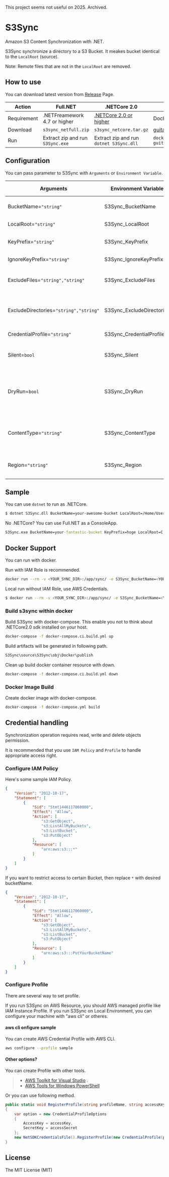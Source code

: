 This project seems not useful on 2025. Archived.

# S3Sync

Amazon S3 Content Synchronization with .NET.

S3Sync synchronize a directory to a S3 Bucket. It meakes bucket identical to the `LocalRoot` (source).

Note: Remote files that are not in the `LocalRoot` are removed.

## How to use

You can download latest version from [Release](https://github.com/guitarrapc/S3Sync/releases) Page.

Action | Full.NET  | .NETCore 2.0 | Docker
---- | ---- | ---- | ----
Requirement | .NETFreamework 4.7 or higher | [.NETCore 2.0 or higher](https://www.microsoft.com/net/download/windows) | Docker
Download | `s3sync_netfull.zip` | `s3sync_netcore.tar.gz` | [guitarrapc/s3sync](https://hub.docker.com/r/guitarrapc/s3sync/)
Run | Extract zip and run `S3Sync.exe` | Extract zip and run `dotnet S3Sync.dll` | `docker run guitarrapc/s3sync`

## Configuration

You can pass parameter to S3Sync with `Arguments` or `Environment Variable`.

Arguments | Environment Variable | Required?<br/>Optional? | Description
---- | ---- | ---- | ----
BucketName=`"string"` | S3Sync_BucketName | Required | Specify S3 BucketName to sync.
LocalRoot=`"string"` | S3Sync_LocalRoot | Required | Specify Local File Path to Sync.
KeyPrefix=`"string"` | S3Sync_KeyPrefix | Optional | Specify KeyPrefix to add to localfile when Sync.
IgnoreKeyPrefix=`"string"` | S3Sync_IgnoreKeyPrefix | Optional | Specify KeyPrefix to ignore on S3.
ExcludeFiles=`"string","string"` | S3Sync_ExcludeFiles | Optional | Specify local file names you want to exclude. (use `,` for multiple.)
ExcludeDirectories=`"string","string"` | S3Sync_ExcludeDirectories | Optional | Specify local directory names you want to exclude. (use `,` for multiple.)
CredentialProfile=`"string"` | S3Sync_CredentialProfile | Optional | Specify Credential Profile name.
Silent=`bool` | S3Sync_Silent | Optional | Set `true` when you want to supress upload progress. (Default : `false`)
DryRun=`bool` | S3Sync_DryRun | Optional | Set `true` will not change s3 but see estimate plan.<br/>Set `false` to execute synchronization. (Default : `true`)
ContentType=`"string"` | S3Sync_ContentType | Optional | Specify ContentType for object. (default `null` and will be `application/octet-stream`
Region=`"string"` | S3Sync_Region | Optional | Specify region for the bucket. (default `null` and will be `ap-northeast-1`)

## Sample

You can use `dotnet` to run as .NETCore.

```bash
$ dotnet S3Sync.dll BucketName=your-awesome-bucket LocalRoot=/Home/User/HogeMoge ExcludeFiles=.gitignore,.gitattributes ExcludeDirectories=.git,test
```

No .NETCore? You can use Full.NET as a ConsoleApp.

```cmd
S3Sync.exe BucketName=your-fantastic-bucket KeyPrefix=hoge LocalRoot=C:/Users/User/HomeMoge DryRun=false
```

## Docker Support

You can run with docker.

Run with IAM Role is recommended.

```bash
docker run --rm -v <YOUR_SYNC_DIR>:/app/sync/ -e S3Sync_BucketName=<YOUR_BUCKET_NAME> S3Sync_DryRun=false guitarrapc/s3sync
```

Local run without IAM Role, use AWS Credentials.

```bash
$ docker run --rm -v <YOUR_SYNC_DIR>:/app/sync/ -e S3Sync_BucketName=<YOUR_BUCKET_NAME> -e AWS_ACCESS_KEY_ID=<YOUR_ACCESS_KEY> -e AWS_SECRET_ACCESS_KEY=<YOUR_SECRET> S3Sync_DryRun=false guitarrapc/s3sync
```

### Build s3sync within docker

Build S3Sync with docker-compose. This enable you not to think about .NETCore2.0 sdk installed on your host.

```bash
docker-compose -f docker-compose.ci.build.yml up
```

Build artifacts will be generated in following path.

```bash
S3Sync\source\S3Sync\obj\Docker\publish
```

Clean up build docker container resource with down.

```bash
docker-compose -f docker-compose.ci.build.yml down
```

### Docker Image Build

Create docker image with docker-compose.

```bash
docker-compose -f docker-compose.yml build
```

## Credential handling

Synchronization operation requires read, write and delete objects permission.

It is recommended that you use `IAM Policy` and `Profile` to handle appropriate access right.

### Configure IAM Policy

Here's some sample IAM Policy.

```json
{
    "Version": "2012-10-17",
    "Statement": [
        {
            "Sid": "Stmt1446117060000",
            "Effect": "Allow",
            "Action": [
                "s3:GetObject",
                "s3:ListAllMyBuckets",
                "s3:ListBucket",
                "s3:PutObject"
            ],
            "Resource": [
                "arn:aws:s3:::*"
            ]
        }
    ]
}
```

If you want to restrict access to certain Bucket, then replace `*` with desired bucketName.

```json
{
    "Version": "2012-10-17",
    "Statement": [
        {
            "Sid": "Stmt1446117060000",
            "Effect": "Allow",
            "Action": [
                "s3:GetObject",
                "s3:ListAllMyBuckets",
                "s3:ListBucket",
                "s3:PutObject"
            ],
            "Resource": [
                "arn:aws:s3:::PutYourBucketName"
            ]
        }
    ]
}
```

### Configure Profile

There are several way to set profile.

If you run S3Sync on AWS Resource, you should AWS managed profile like IAM Instance Profile.
If you run S3Sync on Local Environment, you can configure your machine with "aws cli" or otheres.

#### aws cli onfigure sample

You can create AWS Credential Profile with AWS CLI.

```bash
aws configure --profile sample
```

#### Other options?

You can create Profile with other tools.

> - [AWS Toolkit for Visual Studio](https://aws.amazon.com/visualstudio/?nc1=f_ls) .
> - [AWS Tools for Windows PowerShell](https://aws.amazon.com/powershell/?nc1=f_ls)

Or you can use following method.

```csharp
public static void RegisterProfile(string profileName, string accessKey, string accessSecret)
{
    var option = new CredentialProfileOptions
    {
        AccessKey = accessKey,
        SecretKey = accessSecret
    };
    new NetSDKCredentialsFile().RegisterProfile(new CredentialProfile(profileName, option));
}
```

## License

The MIT License (MIT)
